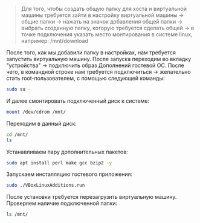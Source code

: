 >Для того, чтобы создать общую папку для хоста и виртуальной машины требуется зайти в настройку виртуальной машины -> общие папки -> нажать на значок добавления общей папки -> выбрать созданную папку, которую требуется сделать общей -> в точке подключения указать место монтирования в системе linux, например: /mnt/download

После того, как мы добавили папку в настройках, нам требуется запустить виртуальную машину. После запуска переходим во вкладку "устройства" ->  подключить образ Дополнений гостевой ОС. После чего, в командной строке нам требуется подключиться -> желательно стать root-пользователем, с помощью следующей команды:
```bash 
sudo su -
```
И далее смонтировать подключенный диск к системе: 
```bash
mount /dev/cdrom /mnt/ 
```
Переходим в данный диск: 
```bash 
cd /mnt/
ls
```
Устанавливаем пару дополнительных пакетов:  
```bash 
sudo apt install perl make gcc bzip2 -y 
```
Запускаем инсталляцию гостевого приложения: 
```bash 
sudo ./VBoxLinuxAdditions.run
```
После установки требуется перезагрузить виртуальную машину.
Проверяем наличие подключенной папки: 
```bash
ls /mnt/
```
